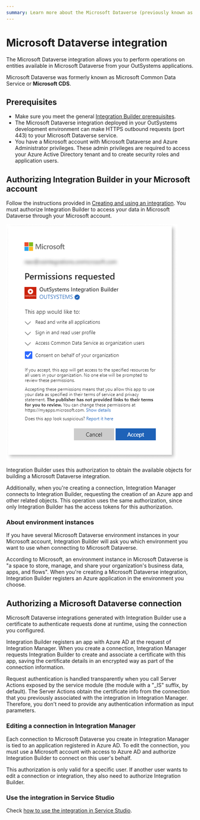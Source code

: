 ```yaml
---
summary: Learn more about the Microsoft Dataverse (previously known as Microsoft Common Data Service) integration.
---
```


# Microsoft Dataverse integration

The Microsoft Dataverse integration allows you to perform operations on entities available in Microsoft Dataverse from your OutSystems applications.

<div class="info" markdown="1">

Microsoft Dataverse was formerly known as Microsoft Common Data Service or **Microsoft CDS**.

</div>

## Prerequisites

* Make sure you meet the general [Integration Builder prerequisites](../set-up.md#prerequisites).
* The Microsoft Dataverse integration deployed in your OutSystems development environment can make HTTPS outbound requests (port 443) to your Microsoft Dataverse service.
* You have a Microsoft account with Microsoft Dataverse and Azure Administrator privileges. These admin privileges are required to access your Azure Active Directory tenant and to create security roles and application users.

## Authorizing Integration Builder in your Microsoft account

Follow the instructions provided in [Creating and using an integration](../use.md#create-use). You must authorize Integration Builder to access your data in Microsoft Dataverse through your Microsoft account.

![Authorizing Integration Builder to access your Microsoft account data](images/ms-authorization-1.png)

Integration Builder uses this authorization to obtain the available objects for building a Microsoft Dataverse integration.

Additionally, when you're creating a connection, Integration Manager connects to Integration Builder, requesting the creation of an Azure app and other related objects. This operation uses the same authorization, since only Integration Builder has the access tokens for this authorization.

### About environment instances

If you have several Microsoft Dataverse environment instances in your Microsoft account, Integration Builder will ask you which environment you want to use when connecting to Microsoft Dataverse.

According to Microsoft, an environment instance in Microsoft Dataverse is "a space to store, manage, and share your organization's business data, apps, and flows". When you're creating a Microsoft Dataverse integration, Integration Builder registers an Azure application in the environment you choose.

## Authorizing a Microsoft Dataverse connection

Microsoft Dataverse integrations generated with Integration Builder use a certificate to authenticate requests done at runtime, using the connection you configured.

Integration Builder registers an app with Azure AD at the request of Integration Manager. When you create a connection, Integration Manager requests Integration Builder to create and associate a certificate with this app, saving the certificate details in an encrypted way as part of the connection information.

Request authentication is handled transparently when you call Server Actions exposed by the service module (the module with a "_IS" suffix, by default). The Server Actions obtain the certificate info from the connection that you previously associated with the integration in Integration Manager. Therefore, you don't need to provide any authentication information as input parameters.

### Editing a connection in Integration Manager

Each connection to Microsoft Dataverse you create in Integration Manager is tied to an application registered in Azure AD. To edit the connection, you must use a Microsoft account with access to Azure AD and authorize Integration Builder to connect on this user's behalf.

This authorization is only valid for a specific user. If another user wants to edit a connection or integration, they also need to authorize Integration Builder.

### Use the integration in Service Studio

Check [how to use the integration in Service Studio](../use.md#use).
